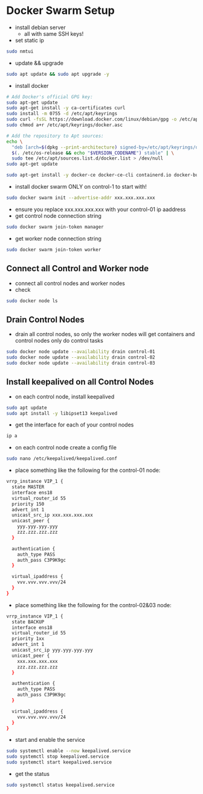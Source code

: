 # Docker Swarm Setup

- install debian server
  - all with same SSH keys!
- set static ip
```BASH
sudo nmtui
```
- update && upgrade
```BASH
sudo apt update && sudo apt upgrade -y
```
- install docker
```BASH
# Add Docker's official GPG key:
sudo apt-get update
sudo apt-get install -y ca-certificates curl
sudo install -m 0755 -d /etc/apt/keyrings
sudo curl -fsSL https://download.docker.com/linux/debian/gpg -o /etc/apt/keyrings/docker.asc
sudo chmod a+r /etc/apt/keyrings/docker.asc

# Add the repository to Apt sources:
echo \
  "deb [arch=$(dpkg --print-architecture) signed-by=/etc/apt/keyrings/docker.asc] https://download.docker.com/linux/debian \
  $(. /etc/os-release && echo "$VERSION_CODENAME") stable" | \
  sudo tee /etc/apt/sources.list.d/docker.list > /dev/null
sudo apt-get update

sudo apt-get install -y docker-ce docker-ce-cli containerd.io docker-buildx-plugin docker-compose-plugin
```
- install docker swarm ONLY on control-1 to start with!
```BASH
sudo docker swarm init --advertise-addr xxx.xxx.xxx.xxx
```
  - ensure you replace xxx.xxx.xxx.xxx with your control-01 ip aaddress
- get control node connection string
```BASH
sudo docker swarm join-token manager
```
- get worker node connection string
```BASH
sudo docker swarm join-token worker
```

## Connect all Control and Worker node
- connect all control nodes and worker nodes
- check
```BASH
sudo docker node ls
```

## Drain Control Nodes
- drain all control nodes, so only the worker nodes will get containers and control nodes only do control tasks
```BASH
sudo docker node update --availability drain control-01
sudo docker node update --availability drain control-02
sudo docker node update --availability drain control-03
```

## Install keepalived on all Control Nodes
- on each control node, install keepalived
```BASH
sudo apt update
sudo apt install -y libipset13 keepalived
```
- get the interface for each of your control nodes
```BASH
ip a
```
- on each control node create a config file
```BASH
sudo nano /etc/keepalived/keepalived.conf
```
- place something like the following for the control-01 node:
```BASH
vrrp_instance VIP_1 {
  state MASTER
  interface ens18
  virtual_router_id 55
  priority 150
  advert_int 1
  unicast_src_ip xxx.xxx.xxx.xxx
  unicast_peer {
    yyy.yyy.yyy.yyy
    zzz.zzz.zzz.zzz
  }

  authentication {
    auth_type PASS
    auth_pass C3P9K9gc
  }

  virtual_ipaddress {
    vvv.vvv.vvv.vvv/24
  }
}
```
- place something like the following for the control-02&03 node:
```BASH
vrrp_instance VIP_1 {
  state BACKUP
  interface ens18
  virtual_router_id 55
  priority 1xx
  advert_int 1
  unicast_src_ip yyy.yyy.yyy.yyy
  unicast_peer {
    xxx.xxx.xxx.xxx
    zzz.zzz.zzz.zzz
  }

  authentication {
    auth_type PASS
    auth_pass C3P9K9gc
  }

  virtual_ipaddress {
    vvv.vvv.vvv.vvv/24
  }
}
```
- start and enable the service
```BASH
sudo systemctl enable --now keepalived.service
sudo systemctl stop keepalived.service
sudo systemctl start keepalived.service
```
- get the status
```BASH
sudo systemctl status keepalived.service
```

